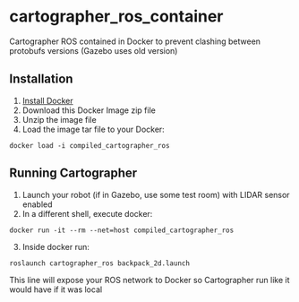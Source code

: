 # cartographer_ros_container

Cartographer ROS contained in Docker to prevent clashing between protobufs versions (Gazebo uses old version)

## Installation

1. [Install Docker](https://docs.docker.com/install/linux/docker-ce/ubuntu/#install-using-the-repository)
2. Download this Docker Image zip file
3. Unzip the image file
4. Load the image tar file to your Docker:

```
docker load -i compiled_cartographer_ros
```

## Running Cartographer

1. Launch your robot (if in Gazebo, use some test room) with LIDAR sensor enabled
2. In a different shell, execute docker: 

```
docker run -it --rm --net=host compiled_cartographer_ros
```

3. Inside docker run:

```
roslaunch cartographer_ros backpack_2d.launch 
```

This line will expose your ROS network to Docker so Cartographer run like it would have if it was local
